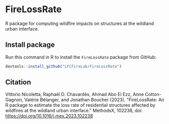 # FireLossRate
 R package for computing wildfire impacts on structures at the wildland urban interface.
 
 ## Install package
Run this command in R to install the  `FireLossRate` package from GitHub:

 ``` r
devtools::install_github("LFCFireLab/FireLossRate")
```

 ## Citation
Vittorio Nicoletta, Raphaël D. Chavardès, Ahmad Abo El Ezz, Anne Cotton-Gagnon, Valérie Bélanger, and Jonathan Boucher (2023). "FireLossRate: An R package to estimate the loss rate of residential structures affected by wildfires at the wildland urban interface." MethodsX, 102238, doi: https://doi.org/10.1016/j.mex.2023.102238
